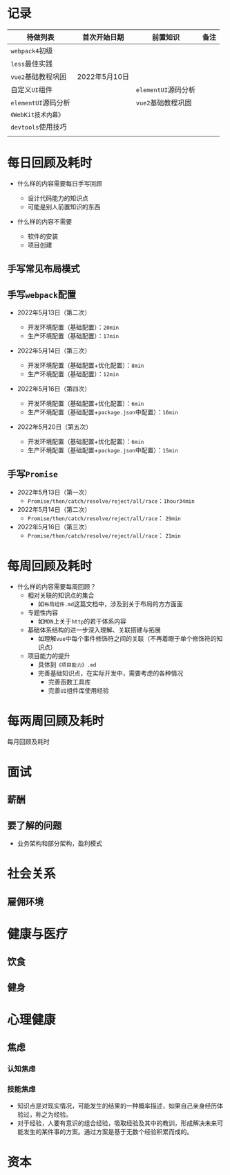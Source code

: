 # 记录

| 待做列表             | 首次开始日期  | 前置知识            | 备注 |
| -------------------- | ------------- | ------------------- | ---- |
| `webpack4`初级       |               |                     |      |
| `less`最佳实践       |               |                     |      |
| `vue2`基础教程巩固   | 2022年5月10日 |                     |      |
| 自定义`UI`组件       |               | `elementUI`源码分析 |      |
| `elementUI`源码分析  |               | `vue2`基础教程巩固  |      |
| `《WebKit技术内幕》` |               |                     |      |
| `devtools`使用技巧   |               |                     |      |
|                      |               |                     |      |

# 每日回顾及耗时

- 什么样的内容需要每日手写回顾
  - 设计代码能力的知识点
  - 可能是别人前置知识的东西

- 什么样的内容不需要
  - 软件的安装
  - 项目创建

## 手写常见布局模式

## 手写`webpack`配置

- 2022年5月13日（第二次）
  - 开发环境配置（基础配置）：`20min`
  - 生产环境配置（基础配置）：`17min`
- 2022年5月14日（第三次）
  - 开发环境配置（基础配置+优化配置）：`8min`
  - 生产环境配置（基础配置）：`12min`
- 2022年5月16日（第四次）
  - 开发环境配置（基础配置+优化配置）：`6min`
  - 生产环境配置（基础配置+`package.json`中配置）：`16min`

- 2022年5月20日（第五次）
  - 开发环境配置（基础配置+优化配置）：`6min`
  - 生产环境配置（基础配置+`package.json`中配置）：`15min`

## 手写`Promise`

- 2022年5月13日（第一次）
  - `Promise/then/catch/resolve/reject/all/race`：`1hour34min`
- 2022年5月14日（第二次）
  - `Promise/then/catch/resolve/reject/all/race`： `29min`
- 2022年5月16日（第三次）
  - `Promise/then/catch/resolve/reject/all/race`： `21min`



# 每周回顾及耗时

- 什么样的内容需要每周回顾？
  - 相对关联的知识点的集合
    - 如`布局组件.md`这篇文档中，涉及到关于布局的方方面面
  - 专题性内容
    - 如`MDN`上关于`http`的若干体系内容
  - 基础体系结构的进一步深入理解、关联搭建与拓展
    - 如理解`vue`中每个事件修饰符之间的关联（不再着眼于单个修饰符的知识点）
  - 项目能力的提升
    - 具体到`《项目能力》.md`
    - 完善基础知识点，在实际开发中，需要考虑的各种情况
      - 完善函数工具库
      - 完善`UI`组件库使用经验

# 每两周回顾及耗时



每月回顾及耗时











































































































# 面试

## 薪酬

## 要了解的问题

- 业务架构和部分架构，盈利模式

# 社会关系

## 雇佣环境

# 健康与医疗

## 饮食

## 健身

# 心理健康

## 焦虑

### 认知焦虑



### 技能焦虑

- 知识点是对现实情况，可能发生的结果的一种概率描述，如果自己亲身经历体验过，称之为经验。
- 对于经验，人要有意识的组合经验，吸取经验及其中的教训，形成解决未来可能发生的某件事的方案。通过方案是基于无数个经验积累而成的。

# 资本